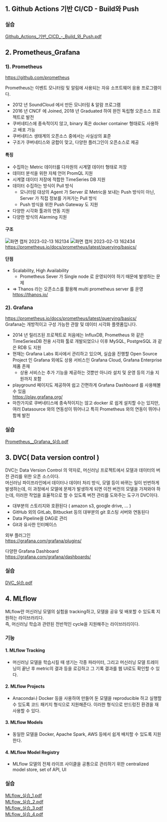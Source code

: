## ****1. Github Actions 기반 CI/CD - Build와 Push****

### 실습
[Github_Actions_기반_CICD_-_Build_와_Push.pdf](https://github.com/SKT-FlyAi/SKT-FLYAI-Archiving/files/10719559/Github_Actions_._CICD_-_Build_._Push.pdf)


## ****2. Prometheus_Grafana****
### 1). Prometheus   
https://github.com/prometheus

Prometheus는 이벤트 모니터링 및 알림에 사용되는 자유 소프트웨어 응용 프로그램이다.
- 2012 년 SoundCloud 에서 만든 모니터링 & 알람 프로그램
- 2016 년 CNCF 에 Joined, 2018 년 Graduated 하여 완전 독립형 오픈소스 프로젝트로 발전
- 쿠버네티스에 종속적이지 않고, binary 혹은 docker container 형태로도 사용하고 배포 가능
- 쿠버네티스 생태계의 오픈소스 중에서는 사실상의 표준
- 구조가 쿠버네티스와 궁합이 맞고, 다양한 플러그인이 오픈소스로 제공
#### 특징
- 수집하는 Metric 데이터를 다차원의 시계열 데이터 형태로 저장
- 데이터 분석을 위한 자체 언어 PromQL 지원
- 시계열 데이터 저장에 적합한 TimeSeries DB 지원
- 데이터 수집하는 방식이 Pull 방식
  - 모니터링 대상의 Agent 가 Server 로 Metric을 보내는 Push 방식이 아닌, Server 가 직접 정보를 가져가는 Pull 방식
  - Push 방식을 위한 Push Gateway 도 지원
- 다양한 시각화 툴과의 연동 지원
- 다양한 방식의 Alarming 지원
#### 구조
![화면 캡처 2023-02-13 162134](https://user-images.githubusercontent.com/90374185/218395327-8fbc4c1f-03a8-4416-92d9-71a6b9837bf7.png)
![화면 캡처 2023-02-13 162434](https://user-images.githubusercontent.com/90374185/218395863-e3d82285-a576-44bc-8ccc-29446a83070d.png)
https://prometheus.io/docs/prometheus/latest/querying/basics/

#### 단점
- Scalability, High Availability
  - Prometheus Sever 가 Single node 로 운영되어야 하기 때문에 발생하는 문제
- ⇒ Thanos 라는 오픈소스를 활용해 multi prometheus server 를 운영  
https://thanos.io/

### 2). Grafana  
https://prometheus.io/docs/prometheus/latest/querying/basics/  
Grafana는 개방적이고 구성 가능한 관찰 및 데이터 시각화 플랫폼입니다.
- 2014 년 릴리즈된 프로젝트로 처음에는 InfluxDB, Prometheus 와 같은 TimeSeriesDB 전용 시각화 툴로 개발되었으나 이후 MySQL, PostgreSQL 과 같은 RDB 도 지원
- 현재는 Grafana Labs 회사에서 관리하고 있으며, 실습을 진행할 Open Source Project 인 Grafana 외에도 상용 서비스인 Grafana Cloud, Grafana Enterprise 제품 존재
  - 상용 서비스는 추가 기능을 제공하는 것뿐만 아니라 설치 및 운영 등의 기술 지원까지 포함
- playground 페이지도 제공하여 쉽고 간편하게 Grafana Dashboard 를 사용해볼 수 있음  
https://play.grafana.org/
- 마찬가지로 쿠버네티스에 종속적이지는 않고 docker 로 쉽게 설치할 수는 있지만, 여러 Datasource 와의 연동성이 뛰어나고 특히 Prometheus 와의 연동이 뛰어나 함께 발전

### 실습
[Prometheus__Grafana_실습.pdf](https://github.com/SKT-FlyAi/SKT-FLYAI-Archiving/files/10719580/Prometheus__Grafana_.pdf)

## ****3. DVC( Data version control )****

DVC는 Data Version Control 의 약자로, 머신러닝 프로젝트에서 모델과 데이터의 버전 관리를 위한 오픈 소스이다.  
머신러닝 파이프라인에서 데이터나 데이터 처리 방식, 모델 등이 바뀌는 일이 빈번하게 발생하는데, 이 과정에서 모델에 문제가 발생하게 되면 이전 버전의 모델을 가져와야 하는데, 이러한 작업을 효율적으로 할 수 있도록 버전 관리를 도와주는 도구가 DVC이다.  

- 대부분의 스토리지와 호환된다 ( amazon s3, google drive, … )
- GitHub 외의 GitLab, Bitbucket 등의 대부분의 git 호스팅 서버와 연동된다
- Data Pipeline을 DAG로 관리
- Git과 유사한 인터페이스

외부 플러그인  
https://grafana.com/grafana/plugins/
 
다양한 Grafana Dashboard  
https://grafana.com/grafana/dashboards/


### 실습
[DVC_실습.pdf](https://github.com/SKT-FlyAi/SKT-FLYAI-Archiving/files/10719584/DVC_.pdf)


## ****4. MLflow****
MLflow란 머신러닝 모델의 실험을 tracking하고, 모델을 공유 및 배포할 수 있도록 지원하는 라이브러리다.  
즉, 머신러닝 학습과 관련된 전반적인 cycle을 지원해주는 라이브러리이다.  

### 기능
#### 1. MLflow Tracking
  - 머신러닝 모델을 학습시킬 때 생기는 각종 파라미터, 그리고 머신러닝 모델 트레이닝이 끝난 후 metric의 결과 등을 로깅하고 그 기록 결과를 웹 UI로도 확인할 수 있다.
#### 2. MLflow Projects
  - Anaconda나 Docker 등을 사용하여 만들어 둔 모델을 reproducible 하고 실행할 수 있도록 코드 패키지 형식으로 지원해준다. 이러한 형식으로 만드렁진 환경을 재사용할 수 있다.
#### 3. MLflow Models
  - 동일한 모델을 Docker, Apache Spark, AWS 등에서 쉽게 배치할 수 있도록 지원한다.
#### 4. MLflow Model Registry
  - MLflow 모델의 전체 라이프 사이클을 공통으로 관리하기 위한 centralized model store, set of API, UI

### 실습
[MLflow_실습_1.pdf](https://github.com/SKT-FlyAi/SKT-FLYAI-Archiving/files/10719591/MLflow_._1.pdf)  
[MLflow_실습_2.pdf](https://github.com/SKT-FlyAi/SKT-FLYAI-Archiving/files/10719593/MLflow_._2.pdf)  
[MLflow_실습_3.pdf](https://github.com/SKT-FlyAi/SKT-FLYAI-Archiving/files/10719594/MLflow_._3.pdf)  
[MLflow_실습_4.pdf](https://github.com/SKT-FlyAi/SKT-FLYAI-Archiving/files/10719595/MLflow_._4.pdf)  
